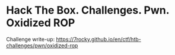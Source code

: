 # Hack The Box. Challenges. Pwn. Oxidized ROP

Challenge write-up: https://7rocky.github.io/en/ctf/htb-challenges/pwn/oxidized-rop
